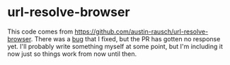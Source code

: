 # url-resolve-browser

This code comes from https://github.com/austin-rausch/url-resolve-browser. There
was a [bug](https://github.com/austin-rausch/url-resolve-browser/pull/4) that I
fixed, but the PR has gotten no response yet. I'll probably write something
myself at some point, but I'm including it now just so things work from now
until then.
